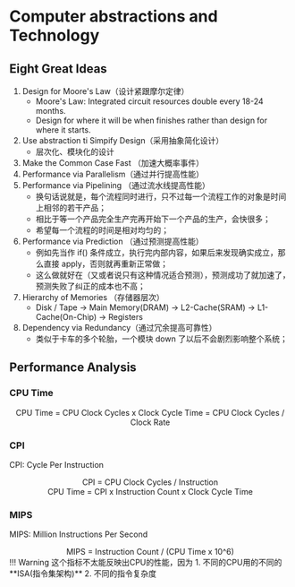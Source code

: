# Computer abstractions and Technology
## Eight Great Ideas
1. Design for Moore's Law（设计紧跟摩尔定律）
    - Moore's Law: Integrated circuit resources double every 18-24 months.
    - Design for where it will be when finishes rather than design for where it starts.
2. Use abstraction ti Simpify Design（采用抽象简化设计）
    - 层次化、模块化的设计
3. Make the Common Case Fast （加速大概率事件）
4. Performance via Parallelism（通过并行提高性能）
5. Performance via Pipelining （通过流水线提高性能）
    - 换句话说就是，每个流程同时进行，只不过每一个流程工作的对象是时间上相邻的若干产品；
    - 相比于等一个产品完全生产完再开始下一个产品的生产，会快很多；
    - 希望每一个流程的时间是相对均匀的；
6. Performance via Prediction （通过预测提高性能）
    - 例如先当作 if() 条件成立，执行完内部内容，如果后来发现确实成立，那么直接 apply，否则就再重新正常做；
    - 这么做就好在（又或者说只有这种情况适合预测），预测成功了就加速了，预测失败了纠正的成本也不高；
7. Hierarchy of Memories （存储器层次）
    - Disk / Tape -> Main Memory(DRAM) -> L2-Cache(SRAM) -> L1-Cache(On-Chip) -> Registers
8. Dependency via Redundancy（通过冗余提高可靠性）
    - 类似于卡车的多个轮胎，一个模块 down 了以后不会剧烈影响整个系统；

## Performance Analysis

### CPU Time
<center>
CPU Time = CPU Clock Cycles x Clock Cycle Time = CPU Clock Cycles / Clock Rate
</center>

### CPI
CPI: Cycle Per Instruction
<center>
CPI = CPU Clock Cycles / Instruction 
</center>
<center>
CPU Time = CPI x Instruction Count x Clock Cycle Time
</center>

### MIPS
MIPS: Million Instructions Per Second
<center>
MIPS = Instruction Count / (CPU Time x 10^6)
</center>
!!! Warning
    这个指标不太能反映出CPU的性能，因为     
    1. 不同的CPU用的不同的**ISA(指令集架构)**   
    2. 不同的指令复杂度 